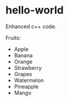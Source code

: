 hello-world
==============

Enhanced c++ code.

Fruits:

- Apple
- Banana
- Orange
- Strawberry
- Grapes
- Watermelon
- Pineapple
- Mango
<!-- - Blueberry
- Raspberry -->
